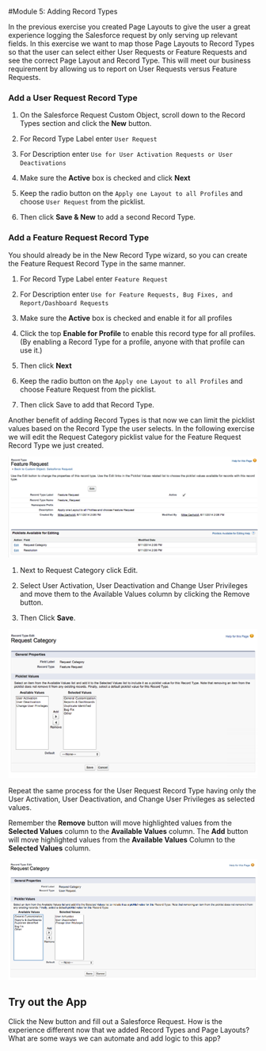 #Module 5: Adding Record Types 

In the previous exercise you created Page Layouts to give the user a great experience logging the Salesforce request by only serving up relevant fields. In this exercise we want to map those Page Layouts to Record Types so that the user can select either User Requests or Feature Requests and see the correct Page Layout and Record Type. This will meet our business requirement by allowing us to report on User Requests versus Feature Requests.

### Add a User Request Record Type

1. On the Salesforce Request Custom Object, scroll down to the Record Types section and click the **New** button.

2. For Record Type Label enter `User Request`

3. For Description enter `Use for User Activation Requests or User Deactivations`

4. Make sure the **Active** box is checked and click **Next**

5. Keep the radio button on the `Apply one Layout to all Profiles` and choose `User Request` from the picklist.

6. Then click **Save & New** to add a second Record Type.

### Add a Feature Request Record Type

You should already be in the New Record Type wizard, so you can create the Feature Request Record Type in the same manner.

1. For Record Type Label enter `Feature Request`

2. For Description enter `Use for Feature Requests, Bug Fixes, and Report/Dashboard Requests`

3. Make sure the **Active** box is checked and enable it for all profiles

4. Click the top **Enable for Profile** to enable this record type for all profiles. (By enabling a Record Type for a profile, anyone with that profile can use it.)

5. Then click **Next**

6. Keep the radio button on the `Apply one Layout to all Profiles` and choose Feature Request from the picklist.

7. Then click Save to add that Record Type.


Another benefit of adding Record Types is that now we can limit the picklist values based on the Record Type the user selects. In the following exercise we will edit the Request Category picklist value for the Feature Request Record Type we just created.

![](https://raw.githubusercontent.com/sready/DeclarativeWorkbook/master/images/05-record-type-feature-request.png)

1. Next to Request Category click Edit.

2. Select User Activation, User Deactivation and Change User Privileges and move them to the Available Values column by clicking the Remove button.

3. Then Click **Save**.

![](https://raw.githubusercontent.com/sready/DeclarativeWorkbook/master/images/05-record-type-request-category.png)

Repeat the same process for the User Request Record Type having only the User Activation, User Deactivation, and Change User Privileges as selected values.

Remember the **Remove** button will move highlighted values from the **Selected Values** column to the **Available Values** column. The **Add** button will move highlighted values from the **Available Values** Column to the **Selected Values** column. 

![](https://raw.githubusercontent.com/sready/DeclarativeWorkbook/master/images/05-record-type-request-category-picklist.png)

## Try out the App
Click the New button and fill out a Salesforce Request. How is the experience different now that we added Record Types and Page Layouts? What are some ways we can automate and add logic to this app?

